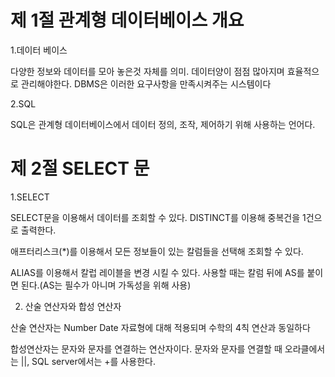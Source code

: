 # 제 1절 관계형 데이터베이스 개요

1.데이터 베이스

다양한 정보와 데이터를 모아 놓은것 자체를 의미. 데이터양이 점점 많아지며 효율적으로 관리해야한다. DBMS은 이러한 요구사항을 만족시켜주는 시스템이다

2.SQL

SQL은 관계형 데이터베이스에서 데이터 정의, 조작, 제어하기 위해 사용하는 언어다.


# 제 2절 SELECT 문

1.SELECT

SELECT문을 이용해서 데이터를 조회할 수 있다. DISTINCT를 이용해 중복건을 1건으로 출력한다.

애프터리스크(*)를 이용해서 모든 정보들이 있는 칼럼들을 선택해 조회할 수 있다.

ALIAS를 이용해서 칼럽 레이블을 변경 시킬 수 있다. 사용할 때는 칼럼 뒤에 AS를 붙이면 된다.(AS는 필수가 아니며 가독성을 위해 사용)

2. 산술 연산자와 합성 연산자

산술 연산자는 Number Date 자료형에 대해 적용되며 수학의 4칙 연산과 동일하다

합성연산자는 문자와 문자를 연결하는 연산자이다. 문자와 문자를 연결할 때 오라클에서는 ||, SQL server에서는 +를 사용한다.


